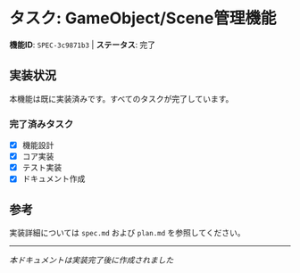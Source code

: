 # タスク: GameObject/Scene管理機能

**機能ID**: `SPEC-3c9871b3` | **ステータス**: 完了

## 実装状況

本機能は既に実装済みです。すべてのタスクが完了しています。

### 完了済みタスク

- [x] 機能設計
- [x] コア実装
- [x] テスト実装  
- [x] ドキュメント作成

## 参考

実装詳細については `spec.md` および `plan.md` を参照してください。

---
*本ドキュメントは実装完了後に作成されました*
